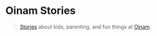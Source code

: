 # Oinam Stories

> [Stories](https://story.oinam.com/) about kids, parenting, and fun things at [Oinam](https://oinam.com/).